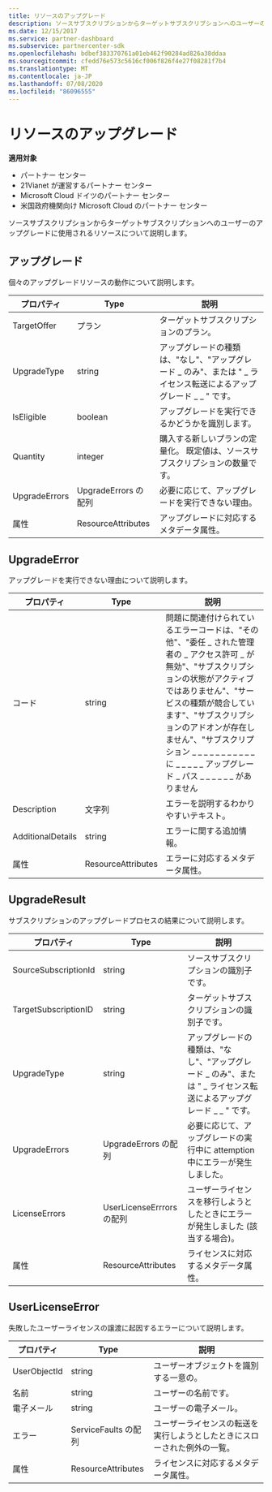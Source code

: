 ```yaml
---
title: リソースのアップグレード
description: ソースサブスクリプションからターゲットサブスクリプションへのユーザーのアップグレードに使用されるリソースについて説明します。
ms.date: 12/15/2017
ms.service: partner-dashboard
ms.subservice: partnercenter-sdk
ms.openlocfilehash: bdbef383370761a01eb462f90284ad826a38ddaa
ms.sourcegitcommit: cfedd76e573c5616cf006f826f4e27f08281f7b4
ms.translationtype: MT
ms.contentlocale: ja-JP
ms.lasthandoff: 07/08/2020
ms.locfileid: "86096555"
---
```

# <a name="upgrade-resources"></a>リソースのアップグレード

**適用対象**

- パートナー センター
- 21Vianet が運営するパートナー センター
- Microsoft Cloud ドイツのパートナー センター
- 米国政府機関向け Microsoft Cloud のパートナー センター

ソースサブスクリプションからターゲットサブスクリプションへのユーザーのアップグレードに使用されるリソースについて説明します。

## <a name="upgrade"></a>アップグレード

個々のアップグレードリソースの動作について説明します。

| プロパティ      | Type                   | 説明                                                                                  |
|---------------|------------------------|----------------------------------------------------------------------------------------------|
| TargetOffer   | プラン                  | ターゲットサブスクリプションのプラン。                                                        |
| UpgradeType   | string                 | アップグレードの種類は、"なし"、"アップグレード \_ のみ"、または " \_ ライセンス転送によるアップグレード \_ \_ " です。         |
| IsEligible    | boolean                | アップグレードを実行できるかどうかを識別します。                                                  |
| Quantity      | integer                | 購入する新しいプランの定量化。 既定値は、ソースサブスクリプションの数量です。 |
| UpgradeErrors | UpgradeErrors の配列 | 必要に応じて、アップグレードを実行できない理由。                                      |
| 属性    | ResourceAttributes     | アップグレードに対応するメタデータ属性。                                        |

## <a name="upgradeerror"></a>UpgradeError

アップグレードを実行できない理由について説明します。

| プロパティ          | Type               | 説明                                                                                                                                                                                                                                                                                                                                                                                     |
|-------------------|--------------------|-------------------------------------------------------------------------------------------------------------------------------------------------------------------------------------------------------------------------------------------------------------------------------------------------------------------------------------------------------------------------------------------------|
| コード              | string             | 問題に関連付けられているエラーコードは、"その他"、"委任 \_ された管理者の \_ アクセス許可 \_ が無効"、"サブスクリプションの状態がアクティブではありません"、"サービスの種類が競合しています"、"サブスクリプションのアドオンが存在しません"、"サブスクリプション \_ \_ \_ \_ \_ \_ \_ \_ \_ \_ \_ に \_ \_ \_ \_ \_ アップグレード \_ パス \_ \_ \_ \_ \_ \_ がありません |
| Description       | 文字列             | エラーを説明するわかりやすいテキスト。                                                                                                                                                                                                                                                                                                                                                             |
| AdditionalDetails | string             | エラーに関する追加情報。                                                                                                                                                                                                                                                                                                                                                         |
| 属性        | ResourceAttributes | エラーに対応するメタデータ属性。                                                                                                                                                                                                                                                                                                                                             |

## <a name="upgraderesult"></a>UpgradeResult

サブスクリプションのアップグレードプロセスの結果について説明します。

| プロパティ             | Type                        | 説明                                                                          |
|----------------------|-----------------------------|--------------------------------------------------------------------------------------|
| SourceSubscriptionId | string                      | ソースサブスクリプションの識別子です。                                           |
| TargetSubscriptionID | string                      | ターゲットサブスクリプションの識別子です。                                           |
| UpgradeType          | string                      | アップグレードの種類は、"なし"、"アップグレード \_ のみ"、または " \_ ライセンス転送によるアップグレード \_ \_ " です。 |
| UpgradeErrors        | UpgradeErrors の配列      | 必要に応じて、アップグレードの実行中に attemption 中にエラーが発生しました。           |
| LicenseErrors        | UserLicenseErrrors の配列 | ユーザーライセンスを移行しようとしたときにエラーが発生しました (該当する場合)。          |
| 属性           | ResourceAttributes          | ライセンスに対応するメタデータ属性。                                |

## <a name="userlicenseerror"></a>UserLicenseError

失敗したユーザーライセンスの譲渡に起因するエラーについて説明します。

| プロパティ     | Type                   | 説明                                                               |
|--------------|------------------------|---------------------------------------------------------------------------|
| UserObjectId | string                 | ユーザーオブジェクトを識別する一意の。                                 |
| 名前         | string                 | ユーザーの名前です。                                                     |
| 電子メール        | string                 | ユーザーの電子メール。                                                    |
| エラー       | ServiceFaults の配列 | ユーザーライセンスの転送を実行しようとしたときにスローされた例外の一覧。 |
| 属性   | ResourceAttributes     | ライセンスに対応するメタデータ属性。                     |

